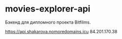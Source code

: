 # movies-explorer-api
Бэкенд для дипломного проекта Bitfilms.

https://api.shakarova.nomoredomains.icu
84.201.170.38
